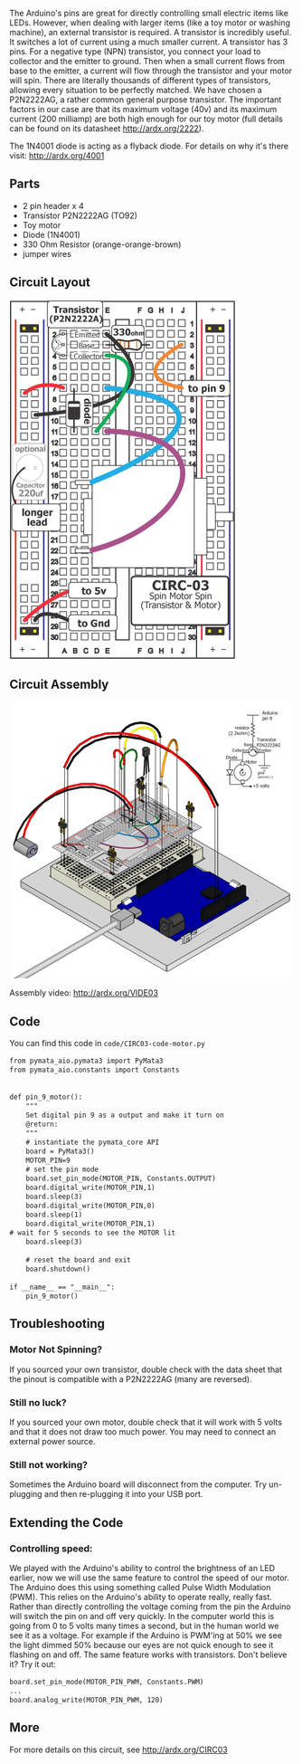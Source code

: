 The Arduino's pins are great for directly controlling small electric
items like LEDs. However, when dealing with larger items (like a
toy motor or washing machine), an external transistor is required. A
transistor is incredibly useful. It switches a lot of current using a
much smaller current. A transistor has 3 pins. For a negative type (NPN)
transistor, you connect your load to collector and the emitter to ground. 
Then when a small current flows from base to the emitter, a current will 
flow through the transistor and your motor will spin. There are literally 
thousands of different types of transistors, allowing every situation to be 
perfectly matched. We have chosen a P2N2222AG, a rather common general purpose transistor.
 The important factors in our case are that its maximum voltage (40v) and its maximum current (200 milliamp) are both high enough for our toy motor (full details can be found on its datasheet http://ardx.org/2222).

The 1N4001 diode is acting as a flyback diode. For details on why it's there visit: http://ardx.org/4001

<a id="parts"></a>
## Parts

* 2 pin header x 4
* Transistor P2N2222AG (TO92)
* Toy motor
* Diode (1N4001) 
* 330 Ohm Resistor (orange-orange-brown)
* jumper wires

<a id="circuit"></a>
## Circuit Layout
[<img style="max-width:400px" src="../../images/circ/CIRC03-sheet-small.png" alt="Circuit Layout"/>](../../images/circ/CIRC03-sheet.png)

<a id="assembly"></a>
## Circuit Assembly
![Assembly Diagram](../../images/assembly/CIRC-03-3dexploded.png "Assembly Diagram")

Assembly video: http://ardx.org/VIDE03

<a id="code"></a>
## Code

You can find this code in `code/CIRC03-code-motor.py`

	from pymata_aio.pymata3 import PyMata3
	from pymata_aio.constants import Constants
	
	
	def pin_9_motor():
		"""
		Set digital pin 9 as a output and make it turn on
		@return:
		"""
		# instantiate the pymata_core API
		board = PyMata3()
		MOTOR_PIN=9
		# set the pin mode
		board.set_pin_mode(MOTOR_PIN, Constants.OUTPUT)
		board.digital_write(MOTOR_PIN,1)
		board.sleep(3)
		board.digital_write(MOTOR_PIN,0)
		board.sleep(1)
		board.digital_write(MOTOR_PIN,1)
	# wait for 5 seconds to see the MOTOR lit
		board.sleep(3)
	
		# reset the board and exit
		board.shutdown()
	
	if __name__ == "__main__":
		pin_9_motor()
<a id="troubleshooting"></a>
## Troubleshooting

### Motor Not Spinning?
If you sourced your own transistor, double check with the data sheet that the pinout is compatible with a P2N2222AG (many are reversed).

### Still no luck?
If you sourced your own motor, double check that it will work with 5 volts and that it does not draw too much power. You may need to connect an external power source.

### Still not working?
Sometimes the Arduino board will disconnect from the computer. Try un-plugging and then re-plugging it into your USB port.

<a id="extending"></a>
## Extending the Code

### Controlling speed:
We played with the Arduino's ability to control the brightness of an LED earlier, now we will use the same feature to control the speed of our motor. The Arduino does this using something called Pulse Width Modulation (PWM). This relies on the Arduino's ability to operate really, really fast. Rather than directly controlling the voltage coming from the pin the Arduino will switch the pin on and off very quickly. In the computer world this is going from 0 to 5 volts many times a second, but in the human world we see it as a voltage. For example if the Arduino is PWM'ing at 50% we see the light dimmed 50% because our eyes are not quick enough to see it flashing on and off. The same feature works with transistors. Don't believe it? Try it out:

    board.set_pin_mode(MOTOR_PIN_PWM, Constants.PWM)
	... 
    board.analog_write(MOTOR_PIN_PWM, 120)

<a id="more"></a>
## More
For more details on this circuit, see http://ardx.org/CIRC03
